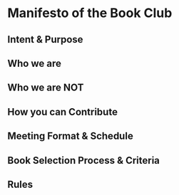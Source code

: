 # Manifesto of the Book Club


## Intent & Purpose


## Who we are


## Who we are **NOT**


## How you can Contribute


## Meeting Format & Schedule


## Book Selection Process & Criteria


## Rules


